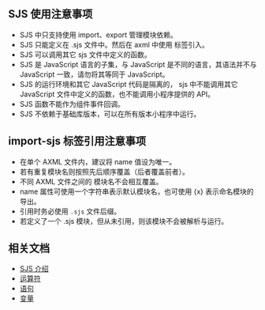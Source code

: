 ## SJS 使用注意事项
- SJS 中只支持使用 import、export 管理模块依赖。
- SJS 只能定义在 .sjs 文件中。然后在 axml 中使用 <import-sjs> 标签引入。
- SJS 可以调用其它 sjs 文件中定义的函数。
- SJS 是 JavaScript 语言的子集，与 JavaScript 是不同的语言，其语法并不与 JavaScript 一致，请勿将其等同于 JavaScript。
- SJS 的运行环境和其它 JavaScript 代码是隔离的， sjs 中不能调用其它 JavaScript 文件中定义的函数，也不能调用小程序提供的 API。
- SJS 函数不能作为组件事件回调。
- SJS 不依赖于基础库版本，可以在所有版本小程序中运行。

## import-sjs 标签引用注意事项

- 在单个 AXML 文件内，建议将 name 值设为唯一。
- 若有重复模块名则按照先后顺序覆盖（后者覆盖前者）。
- 不同 AXML 文件之间的 <import-sjs> 模块名不会相互覆盖。
- name 属性可使用一个字符串表示默认模块名，也可使用 {x} 表示命名模块的导出。
- 引用时务必使用 `.sjs` 文件后缀。
- 若定义了一个 .sjs 模块，但从未引用，则该模块不会被解析与运行。

## 相关文档

- [SJS 介绍](https://opendocs.alipay.com/mini/framework/sjs)
- [运算符](https://opendocs.alipay.com/mini/framework/operator)
- [语句](https://opendocs.alipay.com/mini/framework/sjs-statement)
- [变量](https://opendocs.alipay.com/mini/framework/sjs-variable)
